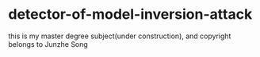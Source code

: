 # detector-of-model-inversion-attack
this is my master degree subject(under construction), and copyright belongs to Junzhe Song
